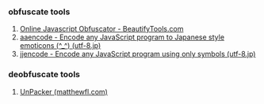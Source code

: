 ### obfuscate tools
1. [Online Javascript Obfuscator - BeautifyTools.com](https://beautifytools.com/javascript-obfuscator.php)
2. [aaencode - Encode any JavaScript program to Japanese style emoticons (^_^) (utf-8.jp)](https://utf-8.jp/public/aaencode.html)
3. [jjencode - Encode any JavaScript program using only symbols (utf-8.jp)](https://utf-8.jp/public/jjencode.html)

### deobfuscate tools
1. [UnPacker (matthewfl.com)](https://matthewfl.com/unPacker.html)